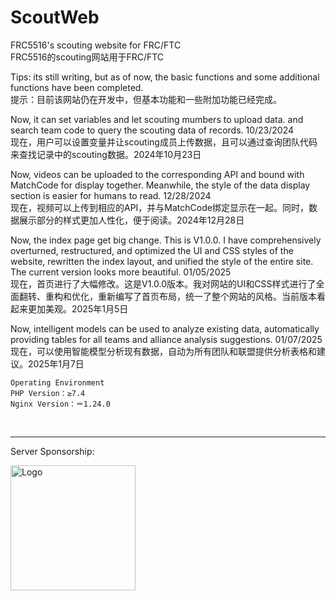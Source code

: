 # ScoutWeb
FRC5516's scouting website for FRC/FTC
<br>FRC5516的scouting网站用于FRC/FTC

Tips: its still writing, but as of now, the basic functions and some additional functions have been completed.<br>
提示：目前该网站仍在开发中，但基本功能和一些附加功能已经完成。

Now, it can set variables and let scouting mumbers to upload data.
and search team code to query the scouting data of records. 10/23/2024<br>
现在，用户可以设置变量并让scouting成员上传数据，且可以通过查询团队代码来查找记录中的scouting数据。2024年10月23日

Now, videos can be uploaded to the corresponding API and bound with MatchCode for display together. Meanwhile, the style of the data display section is easier for humans to read. 12/28/2024<br>
现在，视频可以上传到相应的API，并与MatchCode绑定显示在一起。同时，数据展示部分的样式更加人性化，便于阅读。2024年12月28日

Now, the index page get big change. This is V1.0.0. I have comprehensively overturned, restructured, and optimized the UI and CSS styles of the website, rewritten the index layout, and unified the style of the entire site. The current version looks more beautiful. 01/05/2025<br>
现在，首页进行了大幅修改。这是V1.0.0版本。我对网站的UI和CSS样式进行了全面翻转、重构和优化，重新编写了首页布局，统一了整个网站的风格。当前版本看起来更加美观。2025年1月5日

Now, intelligent models can be used to analyze existing data, automatically providing tables for all teams and alliance analysis suggestions. 01/07/2025<br>
现在，可以使用智能模型分析现有数据，自动为所有团队和联盟提供分析表格和建议。2025年1月7日
<br>

    Operating Environment
    PHP Version：≥7.4
    Nginx Version：＝1.24.0

<br><hr>
<footer>
    <div class="footer-content">
        <div class="footer-sponsor">
            <p>Server Sponsorship: </p>
        </div>
        <div class="footer-logo">
            <img src="https://api4.lfcup.cn/files/logo2.png" alt="Logo" class="logo" width="200" height="auto">
        </div>
    </div>
</footer>
